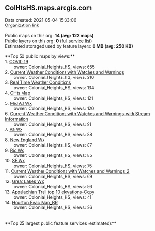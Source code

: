 <h2>ColHtsHS.maps.arcgis.com</h2> Data created: 2021-05-04 15:33:06 <br /><a target='new' href='https://ColHtsHS.maps.arcgis.com'>Organization link</a><br /><br />Public maps on this org: <b>14 (avg: 122 maps)</b><br />Public layers on this org: <b>0 </b>(<a target='new' href='https://services.arcgis.com/MXXGIxgGaoqtk3Gi/ArcGIS/rest/services'>full service list</a>)<br />Estimated storaged used by feature layers: <b>0 MB (avg: 250 KB)</b><br /><br />**Top 50 public maps by views:**<br />  1. <a target='new' href='https://www.arcgis.com/home/item.html?id=83b12dd302144553b484db8d66644db6'>COVID 19</a> <br />  &nbsp;&nbsp;&nbsp;&nbsp; &nbsp;&nbsp;owner: Colonial_Heights_HS, views: 655<br />  2. <a target='new' href='https://www.arcgis.com/home/item.html?id=d17356a024234bebbb3864fc17300c86'>Current Weather Conditions with Watches and Warnings</a> <br />  &nbsp;&nbsp;&nbsp;&nbsp; &nbsp;&nbsp;owner: Colonial_Heights_HS, views: 218<br />  3. <a target='new' href='https://www.arcgis.com/home/item.html?id=519d737c69334de69ce1ba1036e9b60c'>Real Time Weather Conditions</a> <br />  &nbsp;&nbsp;&nbsp;&nbsp; &nbsp;&nbsp;owner: Colonial_Heights_HS, views: 134<br />  4. <a target='new' href='https://www.arcgis.com/home/item.html?id=1d49f3dd053b4782b86d784bc0eda7d2'>CHts Map</a> <br />  &nbsp;&nbsp;&nbsp;&nbsp; &nbsp;&nbsp;owner: Colonial_Heights_HS, views: 121<br />  5. <a target='new' href='https://www.arcgis.com/home/item.html?id=4c941a8f77714d27b15941d520229fc6'>Mid Atl Wx</a> <br />  &nbsp;&nbsp;&nbsp;&nbsp; &nbsp;&nbsp;owner: Colonial_Heights_HS, views: 120<br />  6. <a target='new' href='https://www.arcgis.com/home/item.html?id=e7eebb8465c8466e839dfa41d5222059'>Current Weather Conditions with Watches and Warnings-with Stream Information</a> <br />  &nbsp;&nbsp;&nbsp;&nbsp; &nbsp;&nbsp;owner: Colonial_Heights_HS, views: 91<br />  7. <a target='new' href='https://www.arcgis.com/home/item.html?id=6df994bb68914330b742c502a6ef8235'>Va Wx</a> <br />  &nbsp;&nbsp;&nbsp;&nbsp; &nbsp;&nbsp;owner: Colonial_Heights_HS, views: 88<br />  8. <a target='new' href='https://www.arcgis.com/home/item.html?id=b2441960afd743e4a1a4964794b1f141'>New England Wx</a> <br />  &nbsp;&nbsp;&nbsp;&nbsp; &nbsp;&nbsp;owner: Colonial_Heights_HS, views: 87<br />  9. <a target='new' href='https://www.arcgis.com/home/item.html?id=b8d464b394a0425fb46fa255bc893417'>Ric Wx</a> <br />  &nbsp;&nbsp;&nbsp;&nbsp; &nbsp;&nbsp;owner: Colonial_Heights_HS, views: 85<br />  10. <a target='new' href='https://www.arcgis.com/home/item.html?id=a469cab51efe482ebbd3df30c25240ab'>SE Wx</a> <br />  &nbsp;&nbsp;&nbsp;&nbsp; &nbsp;&nbsp;owner: Colonial_Heights_HS, views: 75<br />  11. <a target='new' href='https://www.arcgis.com/home/item.html?id=b8cea026f4684f8faf5de7608f8bfa90'>Current Weather Conditions with Watches and Warnings_2</a> <br />  &nbsp;&nbsp;&nbsp;&nbsp; &nbsp;&nbsp;owner: Colonial_Heights_HS, views: 69<br />  12. <a target='new' href='https://www.arcgis.com/home/item.html?id=a553971d6eb64444b01c176fa5bed0f4'>Great Lakes Wx</a> <br />  &nbsp;&nbsp;&nbsp;&nbsp; &nbsp;&nbsp;owner: Colonial_Heights_HS, views: 56<br />  13. <a target='new' href='https://www.arcgis.com/home/item.html?id=b056341c139c4caeb7e8c3597ef296bf'>Appalachian Trail top 10 elevations-Copy</a> <br />  &nbsp;&nbsp;&nbsp;&nbsp; &nbsp;&nbsp;owner: Colonial_Heights_HS, views: 41<br />  14. <a target='new' href='https://www.arcgis.com/home/item.html?id=16f90541b08d4f53a2abb810fdeba3f3'>Houston Evac Map_BR</a> <br />  &nbsp;&nbsp;&nbsp;&nbsp; &nbsp;&nbsp;owner: Colonial_Heights_HS, views: 26<br /><br /><br />**Top 25 largest public feature services (estimated):**<br />